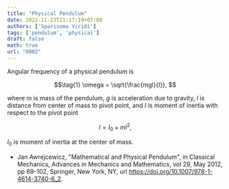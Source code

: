 ```yaml
---
title: "Physical Pendulum"
date: 2022-11-23T21:17:19+07:00
authors: ['Sparisoma Viridi']
tags: ['pendulum', 'physical']
draft: false
math: true
url: "0002"
---
```


Angular frequency of a physical pendulum is

$$\tag{1}
\omega = \sqrt{\frac{mgl}{I}},
$$

where $m$ is mass of the pendulum, $g$ is acceleration due to gravity, $l$ is distance from center of mass to pivot point, and $I$ is moment of inertia with respect to the pivot point

$$
I = I_0 + ml^2,
$$

$I_0$ is moment of inertia at the center of mass.

+ Jan Awrejcewicz, "Mathematical and Physical Pendulum", in Classical Mechanics, Advances in Mechanics and Mathematics, vol 29, May 2012, pp 69-102, Springer, New York, NY, url https://doi.org/10.1007/978-1-4614-3740-6_2.
